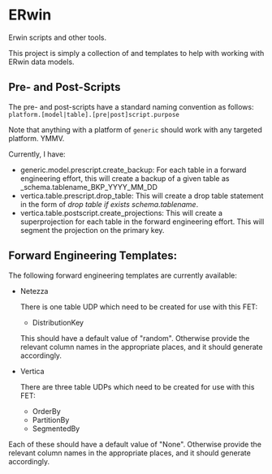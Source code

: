 ERwin
=====

Erwin scripts and other tools.

This project is simply a collection of and templates to help with working with ERwin data models.  

Pre- and Post-Scripts
----------------------
The pre- and post-scripts have a standard naming convention as follows:
  `platform.[model|table].[pre|post]script.purpose`

Note that anything with a platform of `generic` should work with any targeted platform.  YMMV.  

Currently, I have:
 - generic.model.prescript.create_backup:
 	For each table in a forward engineering effort, this will create a backup of a given table as _schema.tablename\_BKP\_YYYY\_MM\_DD
 - vertica.table.prescript.drop_table:
    This will create a drop table statement in the form of _drop table if exists schema.tablename_.
 - vertica.table.postscript.create_projections:
    This will create a superprojection for each table in the forward engineering effort.  This will segment the projection on the primary key.

Forward Engineering Templates:
------------------------------
The following forward engineering templates are currently available:
 - Netezza
 
    There is one table UDP which need to be created for use with this FET:
 	 - DistributionKey
 	 
   This should have a default value of "random".  Otherwise provide the relevant column names in the appropriate places, and it should generate accordingly.

 - Vertica
 
	There are three table UDPs which need to be created for use with this FET:
 	 - OrderBy
 	 - PartitionBy
 	 - SegmentedBy
 	 
  Each of these should have a default value of "None".  Otherwise provide the relevant column names in the appropriate places, and it should generate accordingly.

